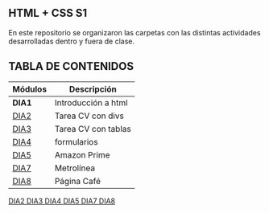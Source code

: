 ## HTML + CSS S1
En este repositorio se organizaron las carpetas con las distintas actividades desarrolladas dentro y fuera de clase.

## TABLA DE CONTENIDOS 
| Módulos | Descripción  |
| -- | -- |
| __DIA1__  | Introducción a html|
| [DIA2](/DIA2/html) | Tarea CV con divs                          |
| [DIA3](/DIA3/html) | Tarea CV con tablas |
| [DIA4](/DIA4/html) | formularios |
| [DIA5](/DIA5/html) | Amazon Prime|
| [DIA7](/DIA7/html) | Metrolínea|
| [DIA8](/DIA8/html) | Página Café|

<a href="https://santiagoaghhh.github.io/Html_S1_AguilarSantiago/DIA2/html/index.html"> DIA2 </a>
<a href="https://santiagoaghhh.github.io/Html_S1_AguilarSantiago/DIA3/html/index.html"> DIA3 </a>
<a href="https://santiagoaghhh.github.io/Html_S1_AguilarSantiago/DIA4/html/index.html"> DIA4 </a>
<a href="https://santiagoaghhh.github.io/Html_S1_AguilarSantiago/DIA5/html/index.html"> DIA5 </a>
<a href="https://santiagoaghhh.github.io/Html_S1_AguilarSantiago/DIA7/index.html"> DIA7 </a>
<a href="https://santiagoaghhh.github.io/Html_S1_AguilarSantiago/DIA8/index.html"> DIA8 </a>

